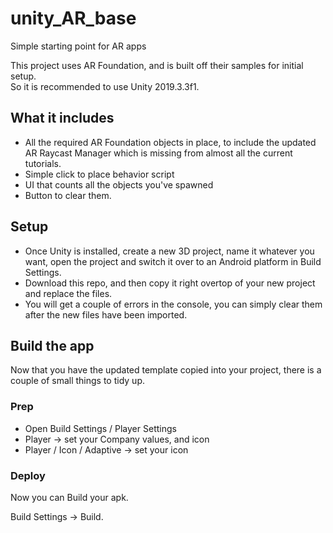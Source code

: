 # unity_AR_base
Simple starting point for AR apps

This project uses AR Foundation, and is built off their samples for initial setup.  
So it is recommended to use Unity 2019.3.3f1.

## What it includes
* All the required AR Foundation objects in place, to include the updated AR Raycast Manager which is missing from almost all the current tutorials.  
* Simple click to place behavior script
* UI that counts all the objects you've spawned
* Button to clear them.

## Setup
* Once Unity is installed, create a new 3D project, name it whatever you want, open the project and switch it over to an Android platform in Build Settings.
* Download this repo, and then copy it right overtop of your new project and replace the files.
* You will get a couple of errors in the console, you can simply clear them after the new files have been imported.

## Build the app
Now that you have the updated template copied into your project, there is a couple of small things to tidy up.

### Prep
* Open Build Settings / Player Settings 
* Player ->  set your Company values, and icon
* Player / Icon / Adaptive -> set your icon

### Deploy
Now you can Build your apk.

Build Settings -> Build.

